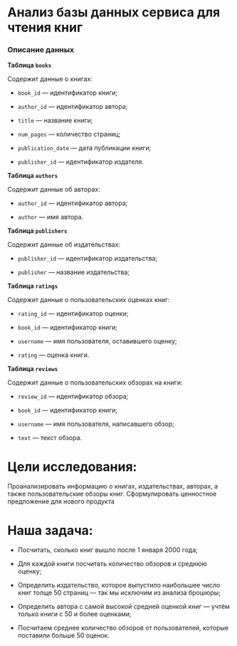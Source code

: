 # Анализ базы данных сервиса для чтения книг

### Описание данных

**Таблица `books`**

Содержит данные о книгах:

- `book_id` — идентификатор книги;

- `author_id` — идентификатор автора;

- `title` — название книги;

- `num_pages` — количество страниц;

- `publication_date` — дата публикации книги;

- `publisher_id` — идентификатор издателя.

**Таблица `authors`**

Содержит данные об авторах:

- `author_id` — идентификатор автора;

- `author` — имя автора.

**Таблица `publishers`**

Содержит данные об издательствах:

- `publisher_id` — идентификатор издательства;

- `publisher` — название издательства;

**Таблица `ratings`**

Содержит данные о пользовательских оценках книг:

- `rating_id` — идентификатор оценки;

- `book_id` — идентификатор книги;

- `username` — имя пользователя, оставившего оценку;

- `rating` — оценка книги.

**Таблица `reviews`**

Содержит данные о пользовательских обзорах на книги:

- `review_id` — идентификатор обзора;

- `book_id` — идентификатор книги;

- `username` — имя пользователя, написавшего обзор;

- `text` — текст обзора.

# Цели исследования:

Проанализировать информацию о книгах, издательствах, авторах, а также пользовательские обзоры книг. Сформулировать ценностное предложение для нового продукта

# Наша задача:

- Посчитать, сколько книг вышло после 1 января 2000 года;

- Для каждой книги посчитать количество обзоров и среднюю оценку;

- Определить издательство, которое выпустило наибольшее число книг толще 50 страниц — так мы исключим из анализа брошюры;

- Определить автора с самой высокой средней оценкой книг — учтём только книги с 50 и более оценками;

- Посчитаем среднее количество обзоров от пользователей, которые поставили больше 50 оценок.
